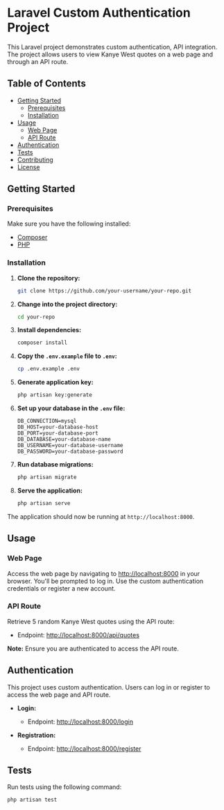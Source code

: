 # Laravel Custom Authentication Project

This Laravel project demonstrates custom authentication, API integration. The project allows users to view Kanye West quotes on a web page and through an API route.

## Table of Contents

- [Getting Started](#getting-started)
  - [Prerequisites](#prerequisites)
  - [Installation](#installation)
- [Usage](#usage)
  - [Web Page](#web-page)
  - [API Route](#api-route)
- [Authentication](#authentication)
- [Tests](#tests)
- [Contributing](#contributing)
- [License](#license)

## Getting Started

### Prerequisites

Make sure you have the following installed:

- [Composer](https://getcomposer.org/)
- [PHP](https://www.php.net/)

### Installation

1. **Clone the repository:**

    ```bash
    git clone https://github.com/your-username/your-repo.git
    ```

2. **Change into the project directory:**

    ```bash
    cd your-repo
    ```

3. **Install dependencies:**

    ```bash
    composer install
    ```

4. **Copy the `.env.example` file to `.env`:**

    ```bash
    cp .env.example .env
    ```

5. **Generate application key:**

    ```bash
    php artisan key:generate
    ```

6. **Set up your database in the `.env` file:**

    ```env
    DB_CONNECTION=mysql
    DB_HOST=your-database-host
    DB_PORT=your-database-port
    DB_DATABASE=your-database-name
    DB_USERNAME=your-database-username
    DB_PASSWORD=your-database-password
    ```

7. **Run database migrations:**

    ```bash
    php artisan migrate
    ```

8. **Serve the application:**

    ```bash
    php artisan serve
    ```

The application should now be running at `http://localhost:8000`.

## Usage

### Web Page

Access the web page by navigating to [http://localhost:8000](http://localhost:8000) in your browser. You'll be prompted to log in. Use the custom authentication credentials or register a new account.

### API Route

Retrieve 5 random Kanye West quotes using the API route:

- Endpoint: [http://localhost:8000/api/quotes](http://localhost:8000/api/quotes)

**Note:** Ensure you are authenticated to access the API route.

## Authentication

This project uses custom authentication. Users can log in or register to access the web page and API route.

- **Login:**
  - Endpoint: [http://localhost:8000/login](http://localhost:8000/login)

- **Registration:**
  - Endpoint: [http://localhost:8000/register](http://localhost:8000/register)

## Tests

Run tests using the following command:

```bash
php artisan test
